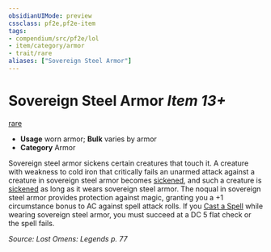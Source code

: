```yaml
---
obsidianUIMode: preview
cssclass: pf2e,pf2e-item
tags:
- compendium/src/pf2e/lol
- item/category/armor
- trait/rare
aliases: ["Sovereign Steel Armor"]
---
```

# Sovereign Steel Armor *Item 13+*  
[rare](/rules/traits/rare.md)  

- **Usage** worn armor; **Bulk** varies by armor
- **Category** Armor

Sovereign steel armor sickens certain creatures that touch it. A creature with weakness to cold iron that critically fails an unarmed attack against a creature in sovereign steel armor becomes [sickened](/rules/conditions.md#Sickened), and such a creature is [sickened](/rules/conditions.md#Sickened) as long as it wears sovereign steel armor. The noqual in sovereign steel armor provides protection against magic, granting you a +1 circumstance bonus to AC against spell attack rolls. If you [Cast a Spell](/rules/actions/cast-a-spell.md) while wearing sovereign steel armor, you must succeed at a DC 5 flat check or the spell fails.

*Source: Lost Omens: Legends p. 77*